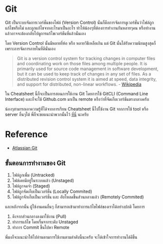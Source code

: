 # Git
Git เป็นระบบจัดการเวอร์ชั่นของไฟล์ (Version Control) 
นั่นก็คือการจัดการดูเวอร์ชั่นว่าไฟล์ถูกแก้ไขหรือไม่ และถูกแก้ไขจากอะไรมาเป็นอะไร
ทำให้น้องๆที่ต้องการทำงานกันหลายๆคน หรือทำงานแล้วอาจจะต้องกลับไปดูการแก้ไขเวอร์ชันที่แล้วนั่นเอง

โดย Version Control นั้นมีหลายยี่ห้อ หรือ หลายวิธีเหลือเกิน แต่ Git นั้นได้รับความนิยมสูงสุดก็เพราะการจัดการภายในที่ดีนั่นเอง

> Git is a version control system for tracking changes in computer files and coordinating work on those files among multiple people. It is primarily used for source code management in software development, but it can be used to keep track of changes in any set of files. As a distributed revision control system it is aimed at speed, data integrity, and support for distributed, non-linear workflows. - [Wikipedia](https://en.wikipedia.org/wiki/Git_(software))

ใน Cheatsheet นี้ก็จะเป็นการสอนการใช้งาน Git โดยการใช้ GitCLI (Command Line Interface) และก็จะใช้ Github.com มาเป็น remote หรือว่าที่จัดเก็บเวอร์ชันตรงกลางครับ

น้องๆสามารถเอาความรู้ที่ได้จากการเรียน Cheatsheet นี้ไปใช้งาน Git จากการใช้ tool หรือ server อื่นๆได้ พี่ก็จะขอแนะนำพวกนั้นไว้ [ที่นี่]() นะครับ

# Reference
- [Atlassian Git]()


## ขั้นตอนการทำงานของ Git
1. ไฟล์ถูกเพื่ม (Untracked)
2. ไฟล์เคยมีอยู่ในระบบแล้ว (Unstaged)
3. ไฟล์ถูกจดจำ (Staged)
4. ไฟล์ถูกจัดเก็บเป็นเวอร์ชั่น (Locally Commited)
5. ไฟล์ถูกจักเก็บเป็นเวอร์ชั่น และ อับโหลดขื้นส่วนกลางแล้ว (Remotely Commited)

และหลังจากนั้น ผู้ใช้งานคนอื่นๆ ก็สามารถเข้ามาทำการแก้ไขไฟล์ของเราได้อย่างปกติ โดยการ
1. ดึงจากส่วนกลางลงมาใช้งาน (Pull)
2. ทำการแก้ไข โดยเรื่มจากระดับ Unstaged
3. ทำการ Commit ขึ้นไปหา Remote

พี่มงก็จะแนะนำให้ไปอ่านตามการใช้งานตามลำดับนี้นะครับ จะได้เข้าใจการทำงานได้ดีขึ้น
